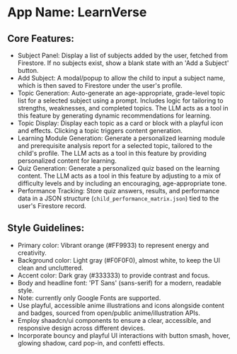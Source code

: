 # **App Name**: LearnVerse

## Core Features:

- Subject Panel: Display a list of subjects added by the user, fetched from Firestore. If no subjects exist, show a blank state with an 'Add a Subject' button.
- Add Subject: A modal/popup to allow the child to input a subject name, which is then saved to Firestore under the user's profile.
- Topic Generation: Auto-generate an age-appropriate, grade-level topic list for a selected subject using a prompt. Includes logic for tailoring to strengths, weaknesses, and completed topics. The LLM acts as a tool in this feature by generating dynamic recommendations for learning.
- Topic Display: Display each topic as a card or block with a playful icon and effects. Clicking a topic triggers content generation.
- Learning Module Generation: Generate a personalized learning module and prerequisite analysis report for a selected topic, tailored to the child's profile. The LLM acts as a tool in this feature by providing personalized content for learning.
- Quiz Generation: Generate a personalized quiz based on the learning content. The LLM acts as a tool in this feature by adjusting to a mix of difficulty levels and by including an encouraging, age-appropriate tone.
- Performance Tracking: Store quiz answers, results, and performance data in a JSON structure (`child_performance_matrix.json`) tied to the user's Firestore record.

## Style Guidelines:

- Primary color: Vibrant orange (#FF9933) to represent energy and creativity.
- Background color: Light gray (#F0F0F0), almost white, to keep the UI clean and uncluttered.
- Accent color: Dark gray (#333333) to provide contrast and focus.
- Body and headline font: 'PT Sans' (sans-serif) for a modern, readable style.
- Note: currently only Google Fonts are supported.
- Use playful, accessible anime illustrations and icons alongside content and badges, sourced from open/public anime/illustration APIs.
- Employ shaadcn/ui components to ensure a clear, accessible, and responsive design across different devices.
- Incorporate bouncy and playful UI interactions with button smash, hover, glowing shadow, card pop-in, and confetti effects.